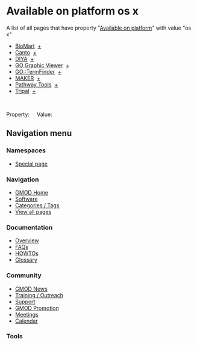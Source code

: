 



<span id="top"></span>




# <span dir="auto">Available on platform os x</span>






A list of all pages that have property "[Available on
platform](/wiki/Property%3AAvailable_on_platform "Property:Available on platform")"
with value "os x"  

- [BioMart](/wiki/BioMart "BioMart")  <span class="smwbrowse">[+](/wiki/Special%253ABrowse/BioMart "Special%253ABrowse/BioMart")</span>
- [Canto](/wiki/Canto "Canto")  <span class="smwbrowse">[+](/wiki/Special%253ABrowse/Canto "Special%253ABrowse/Canto")</span>
- [DIYA](/wiki/DIYA "DIYA")  <span class="smwbrowse">[+](/wiki/Special%253ABrowse/DIYA "Special%253ABrowse/DIYA")</span>
- [GO Graphic
  Viewer](/wiki/GO_Graphic_Viewer "GO Graphic Viewer")  <span class="smwbrowse">[+](/wiki/Special%253ABrowse/GO-20Graphic-20Viewer "Special%253ABrowse/GO-20Graphic-20Viewer")</span>
- [GO::TermFinder](/wiki/GO::TermFinder "GO::TermFinder")  <span class="smwbrowse">[+](/wiki/Special%253ABrowse/GO%3A%3ATermFinder "Special%253ABrowse/GO%3A%3ATermFinder")</span>
- [MAKER](/wiki/MAKER "MAKER")  <span class="smwbrowse">[+](/wiki/Special%253ABrowse/MAKER "Special%253ABrowse/MAKER")</span>
- [Pathway
  Tools](/wiki/Pathway_Tools "Pathway Tools")  <span class="smwbrowse">[+](/wiki/Special%253ABrowse/Pathway-20Tools "Special%253ABrowse/Pathway-20Tools")</span>
- [Tripal](/wiki/Tripal "Tripal")  <span class="smwbrowse">[+](/wiki/Special%253ABrowse/Tripal "Special%253ABrowse/Tripal")</span>

 

Property:     Value:








## Navigation menu



### Namespaces

- <span id="ca-nstab-special">[Special
  page](/wiki/Special%3ASearchByProperty/Available-20on-20platform/os-20x "This is a special page, you cannot edit the page itself")</span>






### Navigation



- <span id="n-GMOD-Home">[GMOD Home](/wiki/Main_Page)</span>
- <span id="n-Software">[Software](/wiki/GMOD_Components)</span>
- <span id="n-Categories-.2F-Tags">[Categories /
  Tags](/wiki/Categories)</span>
- <span id="n-View-all-pages">[View all
  pages](/wiki/Special:AllPages)</span>




### Documentation



- <span id="n-Overview">[Overview](/wiki/Overview)</span>
- <span id="n-FAQs">[FAQs](/wiki/Category%3AFAQ)</span>
- <span id="n-HOWTOs">[HOWTOs](/wiki/Category%3AHOWTO)</span>
- <span id="n-Glossary">[Glossary](/wiki/Glossary)</span>




### Community



- <span id="n-GMOD-News">[GMOD News](/wiki/GMOD_News)</span>
- <span id="n-Training-.2F-Outreach">[Training /
  Outreach](/wiki/Training_and_Outreach)</span>
- <span id="n-Support">[Support](/wiki/Support)</span>
- <span id="n-GMOD-Promotion">[GMOD
  Promotion](/wiki/GMOD_Promotion)</span>
- <span id="n-Meetings">[Meetings](/wiki/Meetings)</span>
- <span id="n-Calendar">[Calendar](/wiki/Calendar)</span>




### Tools












<!-- -->




